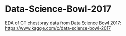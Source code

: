 # Data-Science-Bowl-2017
EDA of CT chest xray data from Data Science Bowl 2017: https://www.kaggle.com/c/data-science-bowl-2017
